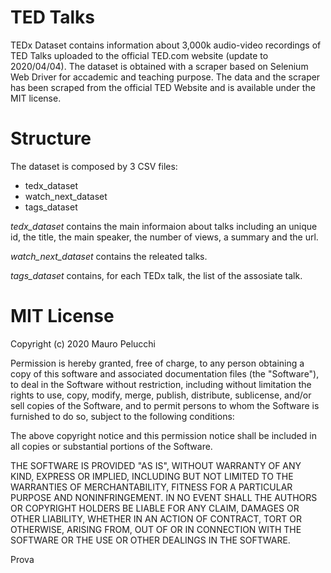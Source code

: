 # TED Talks
TEDx Dataset contains information about 3,000k audio-video recordings of TED Talks uploaded to the official TED.com website (update to 2020/04/04).
The dataset is obtained with a scraper based on Selenium Web Driver for accademic and teaching purpose.
The data and the scraper has been scraped from the official TED Website and is available under the MIT license.

# Structure
The dataset is composed by 3 CSV files:
- tedx_dataset
- watch_next_dataset
- tags_dataset

*tedx_dataset* contains the main informaion about talks including an unique id, the title, the main speaker, the number of views, a summary and the url.

*watch_next_dataset* contains the releated talks.

*tags_dataset* contains, for each TEDx talk, the list of the assosiate talk.

# MIT License

Copyright (c) 2020 Mauro Pelucchi

Permission is hereby granted, free of charge, to any person obtaining a copy
of this software and associated documentation files (the "Software"), to deal
in the Software without restriction, including without limitation the rights
to use, copy, modify, merge, publish, distribute, sublicense, and/or sell
copies of the Software, and to permit persons to whom the Software is
furnished to do so, subject to the following conditions:

The above copyright notice and this permission notice shall be included in all
copies or substantial portions of the Software.

THE SOFTWARE IS PROVIDED "AS IS", WITHOUT WARRANTY OF ANY KIND, EXPRESS OR
IMPLIED, INCLUDING BUT NOT LIMITED TO THE WARRANTIES OF MERCHANTABILITY,
FITNESS FOR A PARTICULAR PURPOSE AND NONINFRINGEMENT. IN NO EVENT SHALL THE
AUTHORS OR COPYRIGHT HOLDERS BE LIABLE FOR ANY CLAIM, DAMAGES OR OTHER
LIABILITY, WHETHER IN AN ACTION OF CONTRACT, TORT OR OTHERWISE, ARISING FROM,
OUT OF OR IN CONNECTION WITH THE SOFTWARE OR THE USE OR OTHER DEALINGS IN THE
SOFTWARE.

Prova

